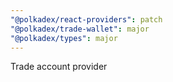 ```yaml
---
"@polkadex/react-providers": patch
"@polkadex/trade-wallet": major
"@polkadex/types": major
---
```


Trade account provider
